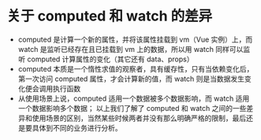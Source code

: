 # 关于 computed 和 watch 的差异

* computed 是计算一个新的属性，并将该属性挂载到 vm（Vue 实例）上，而 watch 是监听已经存在且已挂载到 vm 上的数据，所以用 watch 同样可以监听 computed 计算属性的变化（其它还有 data、props）
* computed 本质是一个惰性求值的观察者，具有缓存性，只有当依赖变化后，第一次访问 computed 属性，才会计算新的值，而 watch 则是当数据发生变化便会调用执行函数
* 从使用场景上说，computed 适用一个数据被多个数据影响，而 watch 适用一个数据影响多个数据；
以上我们了解了 computed 和 watch 之间的一些差异和使用场景的区别，当然某些时候两者并没有那么明确严格的限制，最后还是要具体到不同的业务进行分析。
